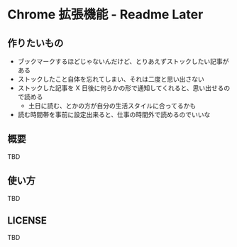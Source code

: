 # Chrome 拡張機能 - Readme Later

## 作りたいもの

- ブックマークするほどじゃないんだけど、とりあえずストックしたい記事がある
- ストックしたこと自体を忘れてしまい、それは二度と思い出さない
- ストックした記事を X 日後に何らかの形で通知してくれると、思い出せるので読める
  - 土日に読む、とかの方が自分の生活スタイルに合ってるかも
- 読む時間帯を事前に設定出来ると、仕事の時間外で読めるのでいいな

## 概要

TBD

## 使い方

TBD

## LICENSE

TBD
